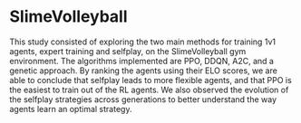 # SlimeVolleyball

  This study consisted of exploring the two main methods for training 1v1 agents, expert training and selfplay, on the SlimeVolleyball gym environment. The algorithms implemented are PPO, DDQN, A2C, and a genetic approach. By ranking the agents using their ELO scores, we are able to conclude that selfplay leads to more flexible agents, and that PPO is the easiest to train out of the RL agents. We also observed the evolution of the selfplay strategies across generations to better understand the way agents learn an optimal strategy.